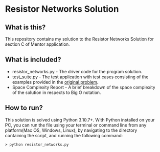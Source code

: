 # Resistor Networks Solution

## What is this?
This repository contains my solution to the Resistor Networks Solution for section C of Mentor application.

## What is included?
* resistor_networks.py - The driver code for the program solution.
* test_suite.py - The test application with test cases consisting of the examples provided in the [original problem](https://edabit.com/challenge/eWXL8Jz78hP5tW644).
* Space Complexity Report - A brief breakdown of the space complexity of the solution in respects to Big O notation.

## How to run?
This solution is solved using Python 3.10.7+.
With Python installed on your PC, you can run the file using your terminal or command line from any platform(Mac OS, Windows, Linux), by navigating to the directory containing the script, and running the following command:
```console
> python resistor_networks.py
```
